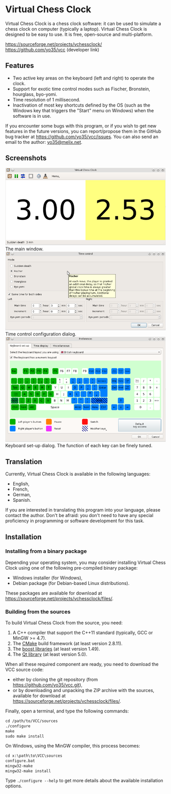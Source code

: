 Virtual Chess Clock
===================

Virtual Chess Clock is a chess clock software: it can be used to simulate a
chess clock on computer (typically a laptop). Virtual Chess Clock is designed
to be easy to use. It is free, open-source and multi-platform.

https://sourceforge.net/projects/vchessclock/  
https://github.com/yo35/vcc (developer link)



Features
--------

* Two active key areas on the keyboard (left and right) to operate the clock.
* Support for exotic time control modes such as Fischer, Bronstein, hourglass,
  byo-yomi.
* Time resolution of 1 millisecond.
* Inactivation of most key shortcuts defined by the OS (such as the Windows key
  that triggers the "Start" menu on Windows) when the software is in use.

If you encounter some bugs with this program, or if you wish to get new features
in the future versions, you can report/propose them in the GitHub bug tracker at
https://github.com/yo35/vcc/issues. You can also send an email to the author:
yo35@melix.net.



Screenshots
-----------

<img alt="Main window" src="screenshot_main_window.png" width="600" />  
The main window.

<img alt="Time control set-up" src="screenshot_time_control.png" width="600" />  
Time control configuration dialog.

<img alt="Keyboard set-up" src="screenshot_keyboard_setup.png" width="600" />  
Keyboard set-up dialog. The function of each key can be finely tuned.



Translation
-----------

Currently, Virtual Chess Clock is available in the following languages:

* English,
* French,
* German,
* Spanish.

If you are interested in translating this program into your language, please
contact the author. Don't be afraid: you don't need to have any special
proficiency in programming or software development for this task.



Installation
------------

### Installing from a binary package ###

Depending your operating system, you may consider installing Virtual Chess Clock
using one of the following pre-compiled binary package:

* Windows installer (for Windows),
* Debian package (for Debian-based Linux distributions).

These packages are available for download at
https://sourceforge.net/projects/vchessclock/files/.


### Building from the sources ###

To build Virtual Chess Clock from the source, you need:

1. A C++ compiler that support the C++11 standard (typically, GCC or MinGW >= 4.7).
2. The [CMake](http://www.cmake.org/) build framework (at least version 2.8.11).
3. The [boost libraries](http://www.boost.org/) (at least version 1.49).
4. The [Qt library](http://qt-project.org/) (at least version 5.0).

When all these required component are ready, you need to download the VCC source
code:

* either by cloning the git repository (from https://github.com/yo35/vcc.git),
* or by downloading and unpacking the ZIP archive with the sources, available
  for download at https://sourceforge.net/projects/vchessclock/files/.

Finally, open a terminal, and type the following commands:

```
cd /path/to/VCC/sources
./configure
make
sudo make install
```

On Windows, using the MinGW compiler, this process becomes:

```
cd x:\path\to\VCC\sources
configure.bat
mingw32-make
mingw32-make install
```

Type `./configure --help` to get more details about the available installation
options.

